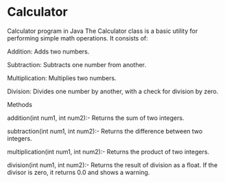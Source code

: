 # Calculator
Calculator program in Java
The Calculator class is a basic utility for performing simple math operations. It consists of:

Addition: Adds two numbers.

Subtraction: Subtracts one number from another.

Multiplication: Multiplies two numbers.

Division: Divides one number by another, with a check for division by zero.

Methods

addition(int num1, int num2):- Returns the sum of two integers.

subtraction(int num1, int num2):- Returns the difference between two integers.

multiplication(int num1, int num2):- Returns the product of two integers.

division(int num1, int num2):- Returns the result of division as a float. If the divisor is zero, it returns 0.0 and shows a warning.
